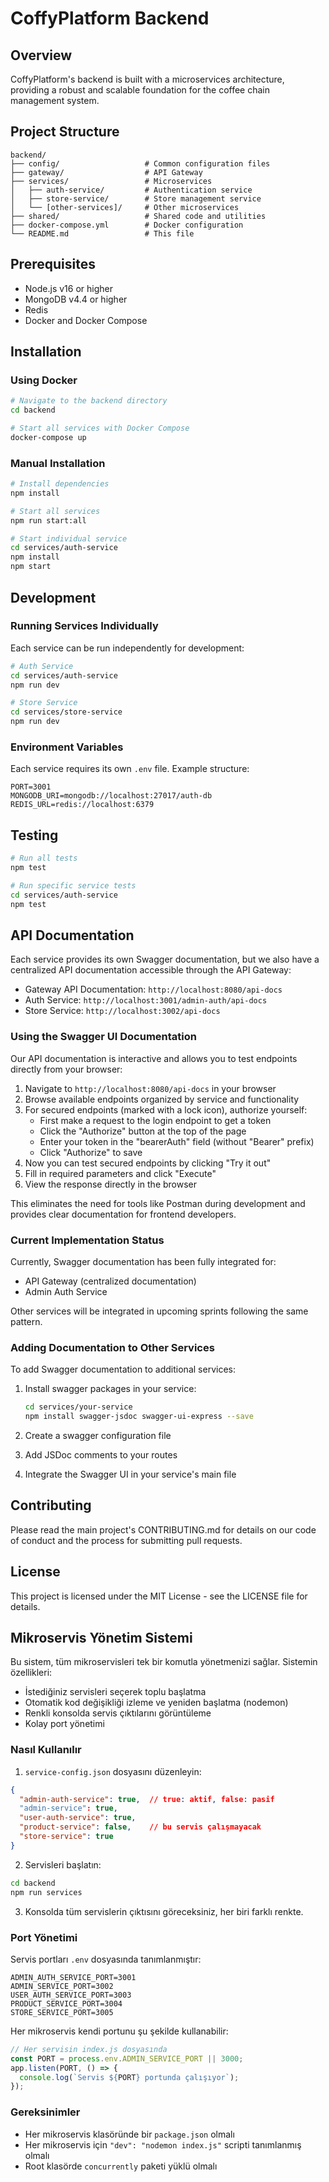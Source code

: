 # CoffyPlatform Backend

## Overview
CoffyPlatform's backend is built with a microservices architecture, providing a robust and scalable foundation for the coffee chain management system.

## Project Structure
```
backend/
├── config/                   # Common configuration files
├── gateway/                  # API Gateway
├── services/                 # Microservices
│   ├── auth-service/         # Authentication service
│   ├── store-service/        # Store management service
│   └── [other-services]/     # Other microservices
├── shared/                   # Shared code and utilities
├── docker-compose.yml        # Docker configuration
└── README.md                 # This file
```

## Prerequisites
- Node.js v16 or higher
- MongoDB v4.4 or higher
- Redis
- Docker and Docker Compose

## Installation

### Using Docker
```bash
# Navigate to the backend directory
cd backend

# Start all services with Docker Compose
docker-compose up
```

### Manual Installation
```bash
# Install dependencies
npm install

# Start all services
npm run start:all

# Start individual service
cd services/auth-service
npm install
npm start
```

## Development

### Running Services Individually
Each service can be run independently for development:
```bash
# Auth Service
cd services/auth-service
npm run dev

# Store Service
cd services/store-service
npm run dev
```

### Environment Variables
Each service requires its own `.env` file. Example structure:
```env
PORT=3001
MONGODB_URI=mongodb://localhost:27017/auth-db
REDIS_URL=redis://localhost:6379
```

## Testing
```bash
# Run all tests
npm test

# Run specific service tests
cd services/auth-service
npm test
```

## API Documentation
Each service provides its own Swagger documentation, but we also have a centralized API documentation accessible through the API Gateway:
- Gateway API Documentation: `http://localhost:8080/api-docs`
- Auth Service: `http://localhost:3001/admin-auth/api-docs`
- Store Service: `http://localhost:3002/api-docs`

### Using the Swagger UI Documentation
Our API documentation is interactive and allows you to test endpoints directly from your browser:

1. Navigate to `http://localhost:8080/api-docs` in your browser
2. Browse available endpoints organized by service and functionality
3. For secured endpoints (marked with a lock icon), authorize yourself:
   - First make a request to the login endpoint to get a token
   - Click the "Authorize" button at the top of the page
   - Enter your token in the "bearerAuth" field (without "Bearer" prefix)
   - Click "Authorize" to save
4. Now you can test secured endpoints by clicking "Try it out"
5. Fill in required parameters and click "Execute"
6. View the response directly in the browser

This eliminates the need for tools like Postman during development and provides clear documentation for frontend developers.

### Current Implementation Status
Currently, Swagger documentation has been fully integrated for:
- API Gateway (centralized documentation)
- Admin Auth Service

Other services will be integrated in upcoming sprints following the same pattern.

### Adding Documentation to Other Services
To add Swagger documentation to additional services:

1. Install swagger packages in your service:
   ```bash
   cd services/your-service
   npm install swagger-jsdoc swagger-ui-express --save
   ```

2. Create a swagger configuration file
3. Add JSDoc comments to your routes
4. Integrate the Swagger UI in your service's main file

## Contributing
Please read the main project's CONTRIBUTING.md for details on our code of conduct and the process for submitting pull requests.

## License
This project is licensed under the MIT License - see the LICENSE file for details.

## Mikroservis Yönetim Sistemi

Bu sistem, tüm mikroservisleri tek bir komutla yönetmenizi sağlar. Sistemin özellikleri:

- İstediğiniz servisleri seçerek toplu başlatma
- Otomatik kod değişikliği izleme ve yeniden başlatma (nodemon)
- Renkli konsolda servis çıktılarını görüntüleme
- Kolay port yönetimi

### Nasıl Kullanılır

1. `service-config.json` dosyasını düzenleyin:

```json
{
  "admin-auth-service": true,  // true: aktif, false: pasif
  "admin-service": true,
  "user-auth-service": true,
  "product-service": false,    // bu servis çalışmayacak
  "store-service": true
}
```

2. Servisleri başlatın:

```bash
cd backend
npm run services
```

3. Konsolda tüm servislerin çıktısını göreceksiniz, her biri farklı renkte.

### Port Yönetimi

Servis portları `.env` dosyasında tanımlanmıştır:

```
ADMIN_AUTH_SERVICE_PORT=3001
ADMIN_SERVICE_PORT=3002
USER_AUTH_SERVICE_PORT=3003
PRODUCT_SERVICE_PORT=3004
STORE_SERVICE_PORT=3005
```

Her mikroservis kendi portunu şu şekilde kullanabilir:

```javascript
// Her servisin index.js dosyasında
const PORT = process.env.ADMIN_SERVICE_PORT || 3000;
app.listen(PORT, () => {
  console.log(`Servis ${PORT} portunda çalışıyor`);
});
```

### Gereksinimler

- Her mikroservis klasöründe bir `package.json` olmalı
- Her mikroservis için `"dev": "nodemon index.js"` scripti tanımlanmış olmalı
- Root klasörde `concurrently` paketi yüklü olmalı 